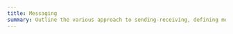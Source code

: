 ```yaml
---
title: Messaging  
summary: Outline the various approach to sending-receiving, defining messages and common messaging patterns.
---
```

